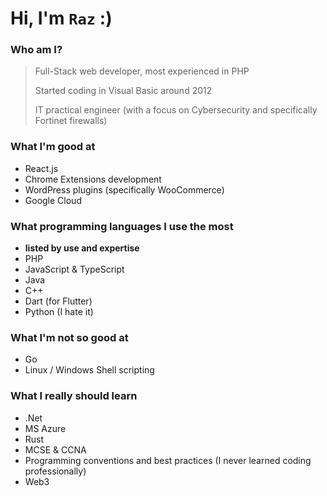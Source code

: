 # Hi, I'm `Raz` :)

### Who am I?

> Full-Stack web developer, most experienced in PHP
> 
> Started coding in Visual Basic around 2012
> 
> IT practical engineer (with a focus on Cybersecurity and specifically Fortinet firewalls)

### What I'm good at
- React.js
- Chrome Extensions development
- WordPress plugins (specifically WooCommerce)
- Google Cloud

### What programming languages I use the most
- **listed by use and expertise**
- PHP
- JavaScript & TypeScript
- Java
- C++
- Dart (for Flutter)
- Python (I hate it)

### What I'm not so good at
- Go
- Linux / Windows Shell scripting

### What I really should learn
- .Net
- MS Azure
- Rust
- MCSE & CCNA
- Programming conventions and best practices (I never learned coding professionally)
- Web3

